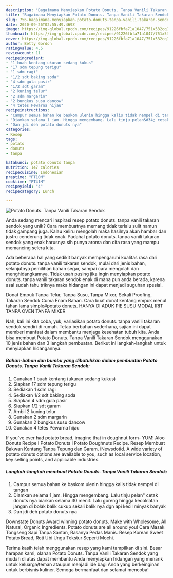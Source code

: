 ```yaml
---
description: "Bagaimana Menyiapkan Potato Donuts. Tanpa Vanili Takaran Sendok Anti Gagal"
title: "Bagaimana Menyiapkan Potato Donuts. Tanpa Vanili Takaran Sendok Anti Gagal"
slug: 756-bagaimana-menyiapkan-potato-donuts-tanpa-vanili-takaran-sendok-anti-gagal
date: 2020-09-26T02:55:49.469Z
image: https://img-global.cpcdn.com/recipes/91226fbfa71a1047/751x532cq70/potato-donuts-tanpa-vanili-takaran-sendok-foto-resep-utama.jpg
thumbnail: https://img-global.cpcdn.com/recipes/91226fbfa71a1047/751x532cq70/potato-donuts-tanpa-vanili-takaran-sendok-foto-resep-utama.jpg
cover: https://img-global.cpcdn.com/recipes/91226fbfa71a1047/751x532cq70/potato-donuts-tanpa-vanili-takaran-sendok-foto-resep-utama.jpg
author: Betty Gordon
ratingvalue: 4.5
reviewcount: 11
recipeingredient:
- "1 buah kentang ukuran sedang kukus"
- "17 sdm tepung terigu"
- "1 sdm ragi"
- "1/2 sdt baking soda"
- "4 sdm gula pasir"
- "1/2 sdt garam"
- "2 kuning telur"
- "2 sdm margarin"
- "2 bungkus susu dancow"
- "4 tetes Pewarna hijau"
recipeinstructions:
- "Campur semua bahan ke baskom ulenin hingga kalis tidak nempel di tangan"
- "Diamkan selama 1 jam. Hingga mengembang. Lalu tinju pelan&#34; cetak donuts nya biarkan selama 30 menit. Lalu goreng hingga kecoklatan jangan di bolak balik cukup sekali balik nya dgn api kecil minyak banyak"
- "Dan jdi deh potato donuts nya"
categories:
- Resep
tags:
- potato
- donuts
- tanpa

katakunci: potato donuts tanpa 
nutrition: 147 calories
recipecuisine: Indonesian
preptime: "PT10M"
cooktime: "PT41M"
recipeyield: "4"
recipecategory: Lunch

---
```



![Potato Donuts. Tanpa Vanili Takaran Sendok](https://img-global.cpcdn.com/recipes/91226fbfa71a1047/751x532cq70/potato-donuts-tanpa-vanili-takaran-sendok-foto-resep-utama.jpg)

Anda sedang mencari inspirasi resep potato donuts. tanpa vanili takaran sendok yang unik? Cara membuatnya memang tidak terlalu sulit namun tidak gampang juga. Kalau keliru mengolah maka hasilnya akan hambar dan justru cenderung tidak enak. Padahal potato donuts. tanpa vanili takaran sendok yang enak harusnya sih punya aroma dan cita rasa yang mampu memancing selera kita.

Ada beberapa hal yang sedikit banyak mempengaruhi kualitas rasa dari potato donuts. tanpa vanili takaran sendok, mulai dari jenis bahan, selanjutnya pemilihan bahan segar, sampai cara mengolah dan menghidangkannya. Tidak usah pusing jika ingin menyiapkan potato donuts. tanpa vanili takaran sendok enak di mana pun anda berada, karena asal sudah tahu triknya maka hidangan ini dapat menjadi suguhan spesial.

Donat Empuk Tanpa Telur, Tanpa Susu, Tanpa Mixer, Sekali Proofing, Takaran Sendok Cuma Enam Bahan. Cara buat donat kentang empuk menul tahan lama simple#potato donuts. HANYA DI ADUK PIE SUSU MODAL IRIT TANPA OVEN TANPA MIXER


Nah, kali ini kita coba, yuk, variasikan potato donuts. tanpa vanili takaran sendok sendiri di rumah. Tetap berbahan sederhana, sajian ini dapat memberi manfaat dalam membantu menjaga kesehatan tubuh kita. Anda bisa membuat Potato Donuts. Tanpa Vanili Takaran Sendok menggunakan 10 jenis bahan dan 3 langkah pembuatan. Berikut ini langkah-langkah untuk menyiapkan hidangannya.

<!--inarticleads1-->

##### Bahan-bahan dan bumbu yang dibutuhkan dalam pembuatan Potato Donuts. Tanpa Vanili Takaran Sendok:

1. Gunakan 1 buah kentang (ukuran sedang kukus)
1. Siapkan 17 sdm tepung terigu
1. Sediakan 1 sdm ragi
1. Sediakan 1/2 sdt baking soda
1. Siapkan 4 sdm gula pasir
1. Siapkan 1/2 sdt garam
1. Ambil 2 kuning telur
1. Gunakan 2 sdm margarin
1. Gunakan 2 bungkus susu dancow
1. Gunakan 4 tetes Pewarna hijau


If you&#39;ve ever had potato bread, imagine that in doughnut form- YUM! Aloo Donuts Recipe I Potato Donuts I Potato Doughnuts Recipe. Resep Membuat Bakwan Kentang Tanpa Tepung dan Garam. iNewsdotid. A wide variety of potato donuts options are available to you, such as local service location, key selling points, and applicable industries. 

<!--inarticleads2-->

##### Langkah-langkah membuat Potato Donuts. Tanpa Vanili Takaran Sendok:

1. Campur semua bahan ke baskom ulenin hingga kalis tidak nempel di tangan
1. Diamkan selama 1 jam. Hingga mengembang. Lalu tinju pelan&#34; cetak donuts nya biarkan selama 30 menit. Lalu goreng hingga kecoklatan jangan di bolak balik cukup sekali balik nya dgn api kecil minyak banyak
1. Dan jdi deh potato donuts nya


Downstate Donuts Award winning potato donuts. Make with Wholesome, All Natural, Organic Ingredients. Potato donuts are all around you! Cara Masak Tongseng Sapi Tanpa Santan, Rasanya Pedas Manis. Resep Korean Sweet Potato Bread, Roti Ubi Ungu Tekstur Seperti Mochi. 

Terima kasih telah menggunakan resep yang kami tampilkan di sini. Besar harapan kami, olahan Potato Donuts. Tanpa Vanili Takaran Sendok yang mudah di atas dapat membantu Anda menyiapkan hidangan yang menarik untuk keluarga/teman ataupun menjadi ide bagi Anda yang berkeinginan untuk berbisnis kuliner. Semoga bermanfaat dan selamat mencoba!
